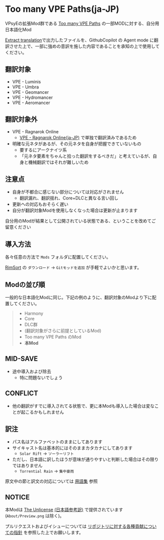 # Too many VPE Paths(ja-JP)

VPsyEの拡張Mod群である [Too many VPE Paths](https://steamcommunity.com/sharedfiles/filedetails/?id=3459190568) の一部MODに対する、自分用日本語化Mod

[Extract translation](https://steamcommunity.com/sharedfiles/filedetails/?id=3026452122)で出力したファイルを、GithubCopilot の Agent mode に翻訳させた上で、一部に強めの意訳を施した内容であることを承知の上で使用してください。

## 翻訳対象

* VPE - Luminis
* VPE - Umbra
* VPE - Geomancer
* VPE - Hydromancer
* VPE - Aeromancer

## 翻訳対象外

* VPE - Ragnarok Online
  * [VPE - Ragnarok Online(ja-JP)](https://github.com/piet-rian/ja-JP.VPE.Ragnarok) で単独で翻訳済みであるため
* 明確な元ネタがあるが、その元ネタを自身が把握できていないもの
  * 要するにアークナイツ系
  * 「元ネタ要素をちゃんと拾った翻訳をするべきだ」と考えているが、自身と機械翻訳ではそれが難しいため

## 注意点

* 自身が不都合に感じない部分については対応がされません
  * 翻訳漏れ、翻訳揺れ、Core+DLCと異なる言い回し
* 更新への対応もおそらく遅い
* 自分が翻訳対象Modを使用しなくなった場合は更新が止まります

自分用のModが結果として公開されている状態である、ということを改めてご留意ください

## 導入方法

各々任意の方法で `Mods` フォルダに配置してください。

[RimSort](https://github.com/RimSort/RimSort) の `ダウンロード` → `Gitモッドを追加` が手軽でよいかと思います。

## Modの並び順

一般的な日本語化Modに同じ。下記の例のように、翻訳対象のModより下に配置してください。

> * Harmony
> * Core
> * DLC群
> * (翻訳対象がさらに前提としているMod)
> * Too many VPE Paths のMod
> * **本Mod**

## MID-SAVE

* 途中導入および除去
  * 特に問題ないでしょう

## CONFLICT

* 他の翻訳がすでに導入されてる状態で、更に本Modも導入した場合は変なことが起こるかもしれません

## 訳注

* パス名はアルファベットのままにしてあります
* サイキャスト名は基本的にはそのままカタカナにしてあります
  * `Solar Rift` → `ソーラーリフト`
* ただし、日本語に訳したほうが意味が通りやすいと判断した場合はその限りではありません
  * `Torrential Rain` → `集中豪雨`

原文中の節と訳文の対応については [用語集](.github/instructions/glossary.instructions.md) 参照

<!-- 以下、それ以外の特記事項があれば、個別に追記 -->

## NOTICE

本Modは [The Unlicense](LICENSE) [(日本語参考訳)](https://licenses.opensource.jp/Unlicense/Unlicense.html) で提供されています(`About/Preview.png` は除く)。

プルリクエストおよびイシューについては [リポジトリに対する各種貢献についての指針](https://github.com/piet-rian/.github/blob/main/CONTRIBUTING.md) を参照した上でお願いします。
